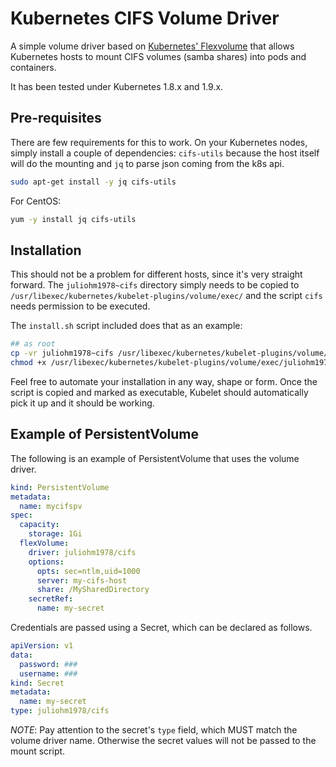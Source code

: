 # Kubernetes CIFS Volume Driver

A simple volume driver based on [Kubernetes' Flexvolume](https://github.com/kubernetes/community/edit/master/contributors/devel/flexvolume.md) that allows Kubernetes hosts to mount CIFS volumes (samba shares) into pods and containers.

It has been tested under Kubernetes 1.8.x and 1.9.x.

## Pre-requisites

There are few requirements for this to work. On your Kubernetes nodes, simply install a couple of dependencies: `cifs-utils` because the host itself will do the mounting and `jq` to parse json coming from the k8s api.

```bash
sudo apt-get install -y jq cifs-utils
```

For CentOS:

```bash
yum -y install jq cifs-utils
```

## Installation

This should not be a problem for different hosts, since it's very straight forward. The `juliohm1978~cifs` directory simply needs to be copied to `/usr/libexec/kubernetes/kubelet-plugins/volume/exec/` and the script `cifs` needs permission to be executed.

The `install.sh` script included does that as an example:

```bash
## as root
cp -vr juliohm1978~cifs /usr/libexec/kubernetes/kubelet-plugins/volume/exec/
chmod +x /usr/libexec/kubernetes/kubelet-plugins/volume/exec/juliohm1978~cifs/*
```

Feel free to automate your installation in any way, shape or form. Once the script is copied and marked as executable, Kubelet should automatically pick it up and it should be working.

## Example of PersistentVolume

The following is an example of PersistentVolume that uses the volume driver.

```yaml
kind: PersistentVolume
metadata:
  name: mycifspv
spec:
  capacity:
    storage: 1Gi
  flexVolume:
    driver: juliohm1978/cifs
    options:
      opts: sec=ntlm,uid=1000
      server: my-cifs-host
      share: /MySharedDirectory
    secretRef:
      name: my-secret
```

Credentials are passed using a Secret, which can be declared as follows.

```yaml
apiVersion: v1
data:
  password: ###
  username: ###
kind: Secret
metadata:
  name: my-secret
type: juliohm1978/cifs
```

*NOTE*: Pay attention to the secret's `type` field, which MUST match the volume driver name. Otherwise the secret values will not be passed to the mount script.
